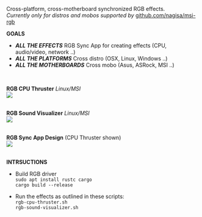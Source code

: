 Cross-platform, cross-motherboard synchronized RGB effects.<br>
<i>Currently only for distros and mobos supported by</i> [github.com/nagisa/msi-rgb](https://github.com/nagisa/msi-rgb)

<b>GOALS</b>

- <b><i>ALL THE EFFECTS</i></b> RGB Sync App for creating effects (CPU, audio/video, network ..)
- <b><i>ALL THE PLATFORMS</i></b> Cross distro (OSX, Linux, Windows ..)
- <b><i>ALL THE MOTHERBOARDS</i></b> Cross mobo (Asus, ASRock, MSI ..)
<br>


<b>RGB CPU Thruster</b> <i>Linux/MSI</i><br>
![](http://standard3d.com/assets/img/rgb-cpu-thruster.gif)<br><br>

<b>RGB Sound Visualizer</b> <i>Linux/MSI</i><br>
![](http://standard3d.com/assets/img/rgb-sound.gif)<br><br>

<b>RGB Sync App Design</b> (CPU Thruster shown)<br>
![](http://standard3d.com/assets/img/rgb-gui-placeholder4.gif)<br><br>


<b>INTRSUCTIONS</b>

- Build RGB driver<br>
  `sudo apt install rustc cargo`<br>
  `cargo build --release`<br>
  
- Run the effects as outlined in these scripts:<br>
  `rgb-cpu-thruster.sh`<br>
  `rgb-sound-visualizer.sh`
